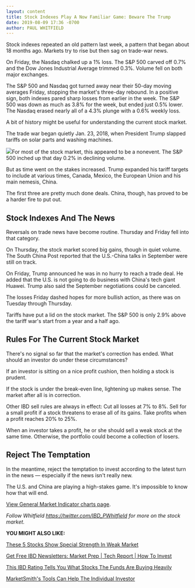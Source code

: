```yaml
---
layout: content
title: Stock Indexes Play A Now Familiar Game: Beware The Trump
date: 2019-08-09 17:36 -0700
author: PAUL WHITFIELD
---
```






Stock indexes repeated an old pattern last week, a pattern that began about 18 months ago. Markets try to rise but then sag on trade-war news.




On Friday, the Nasdaq chalked up a 1% loss. The S&P 500 carved off 0.7% and the Dow Jones Industrial Average trimmed 0.3%. Volume fell on both major exchanges.


The S&P 500 and Nasdaq got turned away near their 50-day moving averages Friday, stopping the market's three-day rebound. In a positive sign, both indexes pared sharp losses from earlier in the week. The S&P 500 was down as much as 3.8% for the week, but ended just 0.5% lower. The Nasdaq erased nearly all of a 4.3% plunge with a 0.6% weekly loss.


A bit of history might be useful for understanding the current stock market.


The trade war began quietly Jan. 23, 2018, when President Trump slapped tariffs on solar parts and washing machines.


![](https://www.investors.com/wp-content/uploads/2019/08/MP080919-300x291.jpg)For most of the stock market, this appeared to be a nonevent. The S&P 500 inched up that day 0.2% in declining volume.


But as time went on the stakes increased. Trump expanded his tariff targets to include at various times, Canada, Mexico, the European Union and his main nemesis, China.


The first three are pretty much done deals. China, though, has proved to be a harder fire to put out.


Stock Indexes And The News
--------------------------


Reversals on trade news have become routine. Thursday and Friday fell into that category.


On Thursday, the stock market scored big gains, though in quiet volume. The South China Post reported that the U.S.-China talks in September were still on track.


On Friday, Trump announced he was in no hurry to reach a trade deal. He added that the U.S. is not going to do business with China's tech giant Huawei. Trump also said the September negotiations could be canceled.


The losses Friday dashed hopes for more bullish action, as there was on Tuesday through Thursday.


Tariffs have put a lid on the stock market. The S&P 500 is only 2.9% above the tariff war's start from a year and a half ago.


Rules For The Current Stock Market
----------------------------------


There's no signal so far that the market's correction has ended. What should an investor do under these circumstances?


If an investor is sitting on a nice profit cushion, then holding a stock is prudent.


If the stock is under the break-even line, lightening up makes sense. The market after all is in correction.


Other IBD sell rules are always in effect: Cut all losses at 7% to 8%. Sell for a small profit if a stock threatens to erase all of its gains. Take profits when a profit reaches 20% to 25%.


When an investor takes a profit, he or she should sell a weak stock at the same time. Otherwise, the portfolio could become a collection of losers.


Reject The Temptation
---------------------


In the meantime, reject the temptation to invest according to the latest turn in the news — especially if the news isn't really new.


The U.S. and China are playing a high-stakes game. It's impossible to know how that will end.


[View General Market Indicator charts page](https://www.investors.com/wp-content/uploads/2019/08/GMI_081219.pdf).


*Follow Whitfield <https://twitter.com/IBD_PWhitfield> for more on the stock market.*


**YOU MIGHT ALSO LIKE:**


[These 5 Stocks Show Special Strength In Weak Market](https://www.investors.com/market-trend/stock-market-today/dow-jones-futures-apple-stock-amd-lockheed-amazon-zscaler-stock-market-correction/) 


[Get Free IBD Newsletters: Market Prep | Tech Report | How To Invest](https://shop.investors.com/offer/splashresponsive.aspx?id=newsletters-howtoinvest)


[This IBD Rating Tells You What Stocks The Funds Are Buying Heavily](https://www.investors.com/how-to-invest/investors-corner/stocks-funds-are-buying/)


[MarketSmith's Tools Can Help The Individual Investor](https://marketsmith.investors.com/?src=A012BF)




